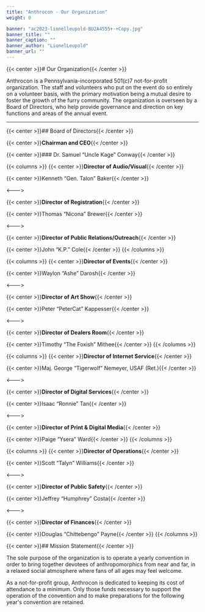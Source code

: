 ```yaml
---
title: "Anthrocon - Our Organization"
weight: 0

banner: "ac2023-lionelleupold-BU2A4555+-+Copy.jpg"
banner_title: ""
banner_caption: ""
banner_author: "LionelLeupold"
banner_url: ""
---
```


{{< center >}}# Our Organization{{< /center >}}

Anthrocon is a Pennsylvania-incorporated 501(c)7 not-for-profit organization. The staff and volunteers who put on the event do so entirely on a volunteer basis, with the primary motivation being a mutual desire to foster the growth of the furry community. The organization is overseen by a Board of Directors, who help provide governance and direction on key functions and areas of the annual event.

***

{{< center >}}## Board of Directors{{< /center >}}

{{< center >}}**Chairman and CEO**{{< /center >}}

{{< center >}}### Dr. Samuel “Uncle Kage” Conway{{< /center >}}

{{< columns >}}
{{< center >}}**Director of Audio/Visual**{{< /center >}}

{{< center >}}Kenneth “Gen. Talon” Baker{{< /center >}}

<--->

{{< center >}}**Director of Registration**{{< /center >}}

{{< center >}}Thomas “Nicona” Brewer{{< /center >}}

<--->

{{< center >}}**Director of Public Relations/Outreach**{{< /center >}}

{{< center >}}John “K.P.” Cole{{< /center >}}
{{< /columns >}}

{{< columns >}}
{{< center >}}**Director of Events**{{< /center >}}

{{< center >}}Waylon “Ashe” Darosh{{< /center >}}

<--->

{{< center >}}**Director of Art Show**{{< /center >}}

{{< center >}}Peter “PeterCat” Kappesser{{< /center >}}

<--->

{{< center >}}**Director of Dealers Room**{{< /center >}}

{{< center >}}Timothy “The Foxish” Mithee{{< /center >}}
{{< /columns >}}

{{< columns >}}
{{< center >}}**Director of Internet Service**{{< /center >}}

{{< center >}}Maj. George “Tigerwolf” Nemeyer, USAF (Ret.){{< /center >}}

<--->

{{< center >}}**Director of Digital Services**{{< /center >}}

{{< center >}}Isaac “Ronnie” Tan{{< /center >}}

<--->

{{< center >}}**Director of Print & Digital Media**{{< /center >}}

{{< center >}}Paige “Ysera” Ward{{< /center >}}
{{< /columns >}}

{{< columns >}}
{{< center >}}**Director of Operations**{{< /center >}}

{{< center >}}Scott “Talyn” Williams{{< /center >}}

<--->

{{< center >}}**Director of Public Safety**{{< /center >}}

{{< center >}}Jeffrey “Humphrey” Costa{{< /center >}}

<--->

{{< center >}}**Director of Finances**{{< /center >}}

{{< center >}}Douglas “Chittebengo” Payne{{< /center >}}
{{< /columns >}}

{{< center >}}## Mission Statement{{< /center >}}

The sole purpose of the organization is to operate a yearly convention in order to bring together devotees of anthropomorphics from near and far, in a relaxed social atmosphere where fans of all ages may feel welcome.

As a not-for-profit group, Anthrocon is dedicated to keeping its cost of attendance to a minimum. Only those funds necessary to support the operation of the convention and to make preparations for the following year's convention are retained.
